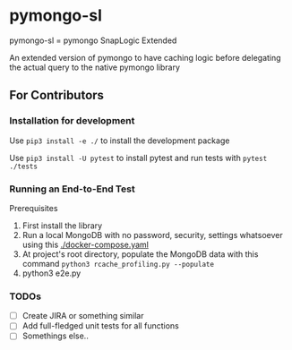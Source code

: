 # pymongo-sl
pymongo-sl = pymongo SnapLogic Extended

An extended version of pymongo to have caching logic before delegating the actual query to the native pymongo library

## For Contributors

### Installation for development
Use `pip3 install -e ./` to install the development package

Use `pip3 install -U pytest` to install pytest and run tests with `pytest ./tests`

### Running an End-to-End Test 
Prerequisites
1. First install the library 
2. Run a local MongoDB with no password, security, settings whatsoever using this [./docker-compose.yaml](https://github.com/peem5210/pymongo-sl/blob/master/docker-compose.yaml)
3. At project's root directory, populate the MongoDB data with this command `python3 rcache_profiling.py --populate`
4. python3 e2e.py


### TODOs
- [ ] Create JIRA or something similar
- [ ] Add full-fledged unit tests for all functions
- [ ] Somethings else..
